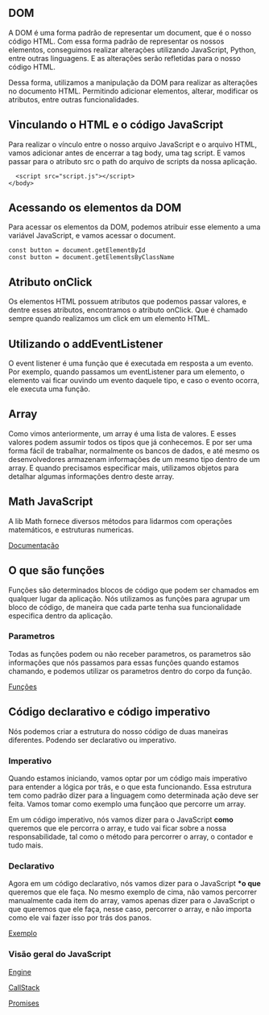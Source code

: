 ## DOM

A DOM é uma forma padrão de representar um document, que é o nosso código HTML. Com essa forma padrão de representar os nossos elementos, conseguimos realizar alterações utilizando JavaScript, Python, entre outras linguagens. E as alterações serão refletidas para o nosso código HTML.

Dessa forma, utilizamos a manipulação da DOM para realizar as alterações no documento HTML. Permitindo adicionar elementos, alterar, modificar os atributos, entre outras funcionalidades.

## Vinculando o HTML e o código JavaScript

Para realizar o vínculo entre o nosso arquivo JavaScript e o arquivo HTML, vamos adicionar antes de encerrar a tag body, uma tag script. E vamos passar para o atributo src o path do arquivo de scripts da nossa aplicação.

```
  <script src="script.js"></script>
</body>
```

## Acessando os elementos da DOM

Para acessar os elementos da DOM, podemos atribuir esse elemento a uma variável JavaScript, e vamos acessar o document.

```
const button = document.getElementById
const button = document.getElementsByClassName
```

## Atributo onClick

Os elementos HTML possuem atributos que podemos passar valores, e dentre esses atributos, encontramos o atributo onClick. Que é chamado sempre quando realizamos um click em um elemento HTML.

## Utilizando o addEventListener

O event listener é uma função que é executada em resposta a um evento. Por exemplo, quando passamos um eventListener para um elemento, o elemento vai ficar ouvindo um evento daquele tipo, e caso o evento ocorra, ele executa uma função.

## Array

Como vimos anteriormente, um array é uma lista de valores. E esses valores podem assumir todos os tipos que já conhecemos. E por ser uma forma fácil de trabalhar, normalmente os bancos de dados, e até mesmo os desenvolvedores armazenam informações de um mesmo tipo dentro de um array. E quando precisamos especificar mais, utilizamos objetos para detalhar algumas informações dentro deste array.

## Math JavaScript

A lib Math fornece diversos métodos para lidarmos com operações matemáticos, e estruturas numericas.

[Documentação](https://developer.mozilla.org/en-US/docs/Web/JavaScript/Reference/Global_Objects/Math)

## O que são funções

Funções são determinados blocos de código que podem ser chamados em qualquer lugar da aplicação. Nós utilizamos as funções para agrupar um bloco de código, de maneira que cada parte tenha sua funcionalidade especifica dentro da aplicação.

### Parametros

Todas as funções podem ou não receber parametros, os parametros são informações que nós passamos para essas funções quando estamos chamando, e podemos utilizar os parametros dentro do corpo da função.

[Funções](https://developer.mozilla.org/pt-BR/docs/Web/JavaScript/Guide/Functions)

## Código declarativo e código imperativo

Nós podemos criar a estrutura do nosso código de duas maneiras diferentes. Podendo ser declarativo ou imperativo.

### Imperativo

Quando estamos iniciando, vamos optar por um código mais imperativo para entender a lógica por trás, e o que esta funcionando. Essa estrutura tem como padrão dizer para a linguagem como determinada ação deve ser feita. Vamos tomar como exemplo uma funçãoo que percorre um array.

Em um código imperativo, nós vamos dizer para o JavaScript **como** queremos que ele percorra o array, e tudo vai ficar sobre a nossa responsabilidade, tal como o método para percorrer o array, o contador e tudo mais.

### Declarativo

Agora em um código declarativo, nós vamos dizer para o JavaScript **\*o que** queremos que ele faça. No mesmo exemplo de cima, não vamos percorrer manualmente cada item do array, vamos apenas dizer para o JavaScript o que queremos que ele faça, nesse caso, percorrer o array, e não importa como ele vai fazer isso por trás dos panos.

[Exemplo](https://blog.matheuscastiglioni.com.br/programacao-imperativa-x-declarativa/)

### Visão geral do JavaScript

[Engine](https://medium.com/reactbrasil/como-o-javascript-funciona-uma-vis%C3%A3o-geral-da-engine-runtime-e-da-call-stack-471dd5e1aa30)

[CallStack](https://developer.mozilla.org/pt-BR/docs/Glossary/Call_stack)

[Promises](https://developer.mozilla.org/pt-BR/docs/Web/JavaScript/Reference/Global_Objects/Promise)
